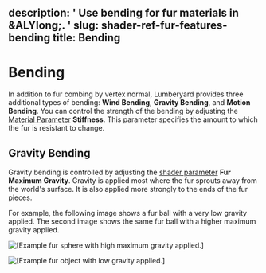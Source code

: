 description: ' Use bending for fur materials in &ALYlong;. '
slug: shader-ref-fur-features-bending
title: Bending
---
# Bending<a name="shader-ref-fur-features-bending"></a>

In addition to fur combing by vertex normal, Lumberyard provides three additional types of bending: **Wind Bending**, **Gravity Bending**, and **Motion Bending**\. You can control the strength of the bending by adjusting the [Material Parameter](shader-ref-fur-materialsettings.md) **Stiffness**\. This parameter specifies the amount to which the fur is resistant to change\.

## Gravity Bending<a name="shader-ref-fur-features-bending-gravity"></a>

Gravity bending is controlled by adjusting the [shader parameter](shader-ref-fur-materialsettings.md) **Fur Maximum Gravity**\. Gravity is applied most where the fur sprouts away from the world's surface\. It is also applied more strongly to the ends of the fur pieces\.

For example, the following image shows a fur ball with a very low gravity applied\. The second image shows the same fur ball with a higher maximum gravity applied\.

![\[Example fur sphere with high maximum gravity applied.\]](/images/userguide/shaders/shader-ref-fur-11.png)

![\[Example fur object with low gravity applied.\]](/images/userguide/shaders/shader-ref-fur-12.png)